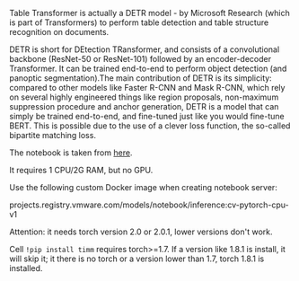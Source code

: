 Table Transformer is actually a DETR model - by Microsoft Research (which is part of Transformers) to perform table detection and table structure recognition on documents.

DETR is short for DEtection TRansformer, and consists of a convolutional backbone (ResNet-50 or ResNet-101) followed by an encoder-decoder Transformer. It can be trained end-to-end to perform object detection (and panoptic segmentation).The main contribution of DETR is its simplicity: compared to other models like Faster R-CNN and Mask R-CNN, which rely on several highly engineered things like region proposals, non-maximum suppression procedure and anchor generation, DETR is a model that can simply be trained end-to-end, and fine-tuned just like you would fine-tune BERT. This is possible due to the use of a clever loss function, the so-called bipartite matching loss.

The notebook is taken from [here](https://github.com/NielsRogge/Transformers-Tutorials/blob/master/Table%20Transformer/Using_Table_Transformer_for_table_detection_and_table_structure_recognition.ipynb).

It requires 1 CPU/2G RAM, but no GPU.

Use the following custom Docker image when creating notebook server:

projects.registry.vmware.com/models/notebook/inference:cv-pytorch-cpu-v1

Attention: it needs torch version 2.0 or 2.0.1, lower versions don't work.

Cell `!pip install timm` requires torch>=1.7. If a version like 1.8.1 is install, it will skip it; it there is no torch or a version lower than 1.7, torch 1.8.1 is installed.
